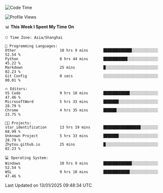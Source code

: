 <!--START_SECTION:waka-->
![Code Time](http://img.shields.io/badge/Code%20Time-2%2C209%20hrs%2026%20mins-blue)

![Profile Views](http://img.shields.io/badge/Profile%20Views-1-blue)

📊 **This Week I Spent My Time On** 

```text
🕑︎ Time Zone: Asia/Shanghai

💬 Programming Languages: 
Other                    10 hrs 9 mins       █████████████░░░░░░░░░░░░   52.54 % 
Python                   8 hrs 44 mins       ███████████░░░░░░░░░░░░░░   45.22 % 
Markdown                 25 mins             █░░░░░░░░░░░░░░░░░░░░░░░░   02.23 % 
Git Config               0 secs              ░░░░░░░░░░░░░░░░░░░░░░░░░   00.01 % 

🔥 Editors: 
VS Code                  9 hrs 10 mins       ████████████░░░░░░░░░░░░░   47.46 % 
MicrosoftWord            5 hrs 33 mins       ███████░░░░░░░░░░░░░░░░░░   28.79 % 
Chrome                   4 hrs 35 mins       ██████░░░░░░░░░░░░░░░░░░░   23.75 % 

🐱‍💻 Projects: 
star_identification      13 hrs 19 mins      █████████████████░░░░░░░░   68.99 % 
Unknown Project          5 hrs 33 mins       ███████░░░░░░░░░░░░░░░░░░   28.79 % 
Zhytou.github.io         25 mins             █░░░░░░░░░░░░░░░░░░░░░░░░   02.23 % 

💻 Operating System: 
Windows                  10 hrs 9 mins       █████████████░░░░░░░░░░░░   52.54 % 
WSL                      9 hrs 10 mins       ████████████░░░░░░░░░░░░░   47.46 % 
```


 Last Updated on 13/01/2025 09:48:34 UTC
<!--END_SECTION:waka-->